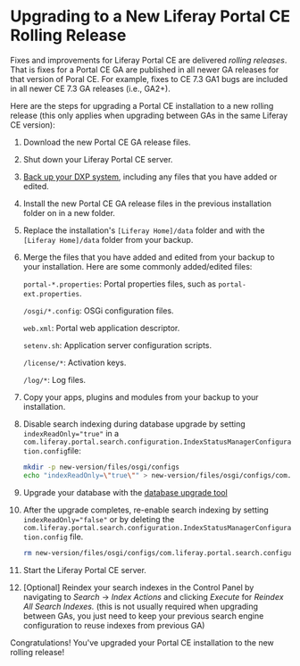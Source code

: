# Upgrading to a New Liferay Portal CE Rolling Release

Fixes and improvements for Liferay Portal CE are delivered *rolling releases*. That is fixes for a Portal CE GA are published in all newer GA releases for that version of Poral CE. For example, fixes to CE 7.3 GA1 bugs are included in all newer CE 7.3 GA releases (i.e., GA2+).

Here are the steps for upgrading a Portal CE installation to a new rolling release (this only applies when upgrading between GAs in the same Liferay CE version):

1. Download the new Portal CE GA release files.

1. Shut down your Liferay Portal CE server.

1. [Back up your DXP system](../../maintaining-a-liferay-dxp-installation/backing-up.md), including any files that you have added or edited.

1. Install the new Portal CE GA release files in the previous installation folder on in a new folder.

1. Replace the installation's `[Liferay Home]/data` folder and with the `[Liferay Home]/data` folder from your backup.

1. Merge the files that you have added and edited from your backup to your installation. Here are some commonly added/edited files:

    `portal-*.properties`: Portal properties files, such as `portal-ext.properties`.

    `/osgi/*.config`: OSGi configuration files.

    `web.xml`: Portal web application descriptor.

    `setenv.sh`: Application server configuration scripts.

    `/license/*`: Activation keys.

    `/log/*`: Log files.

1. Copy your apps, plugins and modules from your backup to your installation.

1. Disable search indexing during database upgrade by setting `indexReadOnly="true"` in a `com.liferay.portal.search.configuration.IndexStatusManagerConfiguration.config`file:

    ```bash
    mkdir -p new-version/files/osgi/configs
    echo "indexReadOnly=\"true\"" > new-version/files/osgi/configs/com.liferay.portal.search.configuration.IndexStatusManagerConfiguration.config
    ```

1. Upgrade your database with the [database upgrade tool](using-the-database-upgrade-tool.md)

1. After the upgrade completes, re-enable search indexing by setting `indexReadOnly="false"` or by deleting the `com.liferay.portal.search.configuration.IndexStatusManagerConfiguration.config` file.

    ```bash
    rm new-version/files/osgi/configs/com.liferay.portal.search.configuration.IndexStatusManagerConfiguration.config
    ```

1. Start the Liferay Portal CE server.

1. [Optional] Reindex your search indexes in the Control Panel by navigating to *Search* &rarr; *Index Actions* and clicking *Execute* for *Reindex All Search Indexes.* (this is not usually required when upgrading between GAs, you just need to keep your previous search engine configuration to reuse indexes from previous GA)

Congratulations! You've upgraded your Portal CE installation to the new rolling release!